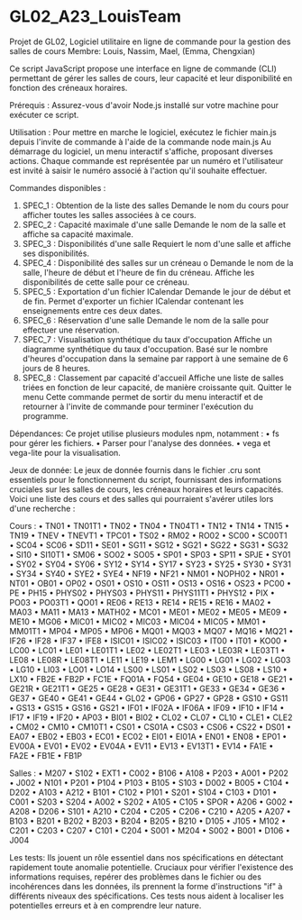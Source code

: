 # GL02_A23_LouisTeam
Projet de GL02, Logiciel utilitaire en ligne de commande pour la gestion des salles de cours
Membre: Louis, Nassim, Mael, (Emma, Chengxian)


Ce script JavaScript propose une interface en ligne de commande (CLI) permettant de gérer les salles de cours, leur capacité et leur disponibilité en fonction des créneaux horaires.

Prérequis :
Assurez-vous d'avoir Node.js installé sur votre machine pour exécuter ce script.

Utilisation :
Pour mettre en marche le logiciel, exécutez le fichier main.js depuis l'invite de commande à l'aide de la commande node main.js
Au démarrage du logiciel, un menu interactif s'affiche, proposant diverses actions. Chaque commande est représentée par un numéro et l'utilisateur est invité à saisir le numéro associé à l'action qu'il souhaite effectuer.

Commandes disponibles :
1.	SPEC_1 : Obtention de la liste des salles
	Demande le nom du cours pour afficher toutes les salles associées à ce cours.
2.	SPEC_2 : Capacité maximale d'une salle
	Demande le nom de la salle et affiche sa capacité maximale.
3.	SPEC_3 : Disponibilités d'une salle
	Requiert le nom d'une salle et affiche ses disponibilités.
4.	SPEC_4 : Disponibilité des salles sur un créneau
o	Demande le nom de la salle, l'heure de début et l'heure de fin du créneau. Affiche les disponibilités de cette salle pour ce créneau.
5.	SPEC_5 : Exportation d'un fichier ICalendar
	Demande le jour de début et de fin. Permet d'exporter un fichier ICalendar contenant les enseignements entre ces deux dates.
6.	SPEC_6 : Réservation d'une salle
	Demande le nom de la salle pour effectuer une réservation.
7.	SPEC_7 : Visualisation synthétique du taux d'occupation
	Affiche un diagramme synthétique du taux d'occupation. Basé sur le nombre d'heures d'occupation dans la semaine par rapport à une semaine de 6 jours de 8 heures.
8.	SPEC_8 : Classement par capacité d'accueil
	Affiche une liste de salles triées en fonction de leur capacité, de manière croissante
quit. Quitter le menu
	Cette commande permet de sortir du menu interactif et de retourner à l'invite de commande pour terminer l'exécution du programme.

Dépendances:
Ce projet utilise plusieurs modules npm, notamment :
•	fs pour gérer les fichiers.
•	Parser pour l'analyse des données.
•	vega et vega-lite pour la visualisation.

Jeux de donnée:
Le jeux de donnée fournis dans le fichier .cru sont essentiels pour le fonctionnement du script, fournissant des informations cruciales sur les salles de cours, les créneaux horaires et leurs capacités. Voici une liste des cours et des salles qui pourraient s'avérer utiles lors d'une recherche :

Cours :
•	TN01
•	TN01T1
•	TN02
•	TN04
•	TN04T1
•	TN12
•	TN14
•	TN15
•	TN19
•	TNEV
•	TNEVT1
•	TPC01
•	TS02
•	RM02
•	RO02
•	SC00
•	SC00T1
•	SC04
•	SC06
•	SD11
•	SE01
•	SG11
•	SG12
•	SG21
•	SG22
•	SG31
•	SG32
•	SI10
•	SI10T1
•	SM06
•	SO02
•	SO05
•	SP01
•	SP03
•	SP11
•	SPJE
•	SY01
•	SY02
•	SY04
•	SY06
•	SY12
•	SY14
•	SY17
•	SY23
•	SY25
•	SY30
•	SY31
•	SY34
•	SY40
•	SYE2
•	SYE4
•	NF19
•	NF21
•	NM01
•	NOPH02
•	NR01
•	NT01
•	OB01
•	OP02
•	OS01
•	OS10
•	OS11
•	OS13
•	OS16
•	OS23
•	PC00
•	PE
•	PH15
•	PHYS02
•	PHYS03
•	PHYS11
•	PHYS11T1
•	PHYS12
•	PIX
•	PO03
•	PO03T1
•	QO01
•	RE06
•	RE13
•	RE14
•	RE15
•	RE16
•	MA02
•	MA03
•	MA11
•	MA13
•	MATH02
•	MC01
•	ME01
•	ME02
•	ME05
•	ME09
•	ME10
•	MG06
•	MIC01
•	MIC02
•	MIC03
•	MIC04
•	MIC05
•	MM01
•	MM01T1
•	MP04
•	MP05
•	MP06
•	MQ01
•	MQ03
•	MQ07
•	MQ16
•	MQ21
•	IF26
•	IF28
•	IF37
•	IFE8
•	ISIC01
•	ISIC02
•	ISIC03
•	IT00
•	IT01
•	KO00
•	LC00
•	LC01
•	LE01
•	LE01T1
•	LE02
•	LE02T1
•	LE03
•	LE03R
•	LE03T1
•	LE08
•	LE08R
•	LE08T1
•	LE11
•	LE19
•	LEM1
•	LG00
•	LG01
•	LG02
•	LG03
•	LG10
•	LI03
•	LO01
•	LO14
•	LS00
•	LS01
•	LS02
•	LS03
•	LS08
•	LS10
•	LX10
•	FB2E
•	FB2P
•	FC1E
•	FQ01A
•	FQ54
•	GE04
•	GE10
•	GE18
•	GE21
•	GE21R
•	GE21T1
•	GE25
•	GE28
•	GE31
•	GE31T1
•	GE33
•	GE34
•	GE36
•	GE37
•	GE40
•	GE41
•	GE44
•	GL02
•	GP06
•	GP27
•	GP28
•	GS10
•	GS11
•	GS13
•	GS15
•	GS16
•	GS21
•	IF01
•	IF02A
•	IF06A
•	IF09
•	IF10
•	IF14
•	IF17
•	IF19
•	IF20
•	AP03
•	BI01
•	BI02
•	CL02
•	CL07
•	CL10
•	CLE1
•	CLE2
•	CM02
•	CM10
•	CM10T1
•	CS01
•	CS01A
•	CS03
•	CS06
•	CS22
•	DS01
•	EA07
•	EB02
•	EB03
•	EC01
•	EC02
•	EI01
•	EI01A
•	EN01
•	EN08
•	EP01
•	EV00A
•	EV01
•	EV02
•	EV04A
•	EV11
•	EV13
•	EV13T1
•	EV14
•	FA1E
•	FA2E
•	FB1E
•	FB1P	

Salles :
•	M207
•	S102
•	EXT1
•	C002
•	B106
•	A108
•	P203
•	A001
•	P202
•	J002
•	N101
•	P201
•	P104
•	P103
•	B105
•	S103
•	D002
•	B005
•	C104
•	D202
•	A103
•	A212
•	B101
•	C102
•	P101
•	S201
•	S104
•	C103
•	D101
•	C001
•	S203
•	S204
•	A002
•	S202
•	A105
•	C105
•	SPOR
•	A206
•	G002
•	A208
•	D206
•	S101
•	A210
•	C204
•	C205
•	C206
•	C210
•	A205
•	A207
•	B103
•	B201
•	B202
•	B203
•	B204
•	B205
•	B210
•	D105
•	J105
•	M102
•	C201
•	C203
•	C207
•	C101
•	C204
•	S001
•	M204
•	S002
•	B001
•	D106
•	J004

Les tests:
Ils jouent un rôle essentiel dans nos spécifications en détectant rapidement toute anomalie potentielle. Cruciaux pour vérifier l'existence des informations requises, repérer des problèmes dans le fichier ou des incohérences dans les données, ils prennent la forme d'instructions "if" à différents niveaux des spécifications. Ces tests nous aident à localiser les potentielles erreurs et à en comprendre leur nature.


